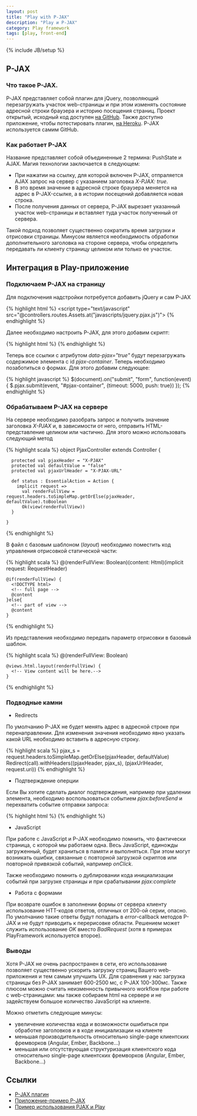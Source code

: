 ```yaml
---
layout: post
title: "Play with P-JAX"
description: "Play и P-JAX"
category: Play framework
tags: [play, front-end]
---
```

{% include JB/setup %}

## P-JAX

### Что такое P-JAX.

P-JAX представляет собой плагин для jQuery, позволяющий перезагружать участок web-страницы и при этом изменять состояние адресной строки браузера и историю посещения страниц.
Проект открытый, исходный код доступен [на GitHub](https://github.com/defunkt/jquery-pjax). Также доступно приложение, чтобы потестировать плагин, [на Heroku](http://pjax.heroku.com).
P-JAX используется самим GitHub.

### Как работает P-JAX

Название представляет собой объединенные 2 термина: PushState и AJAX.
Магия технологии заключается в следующем:

* При нажатии на ссылку, для которой включен P-JAX, отпраляется AJAX запрос на сервер с указанием заголовка _X-PJAX: true_.
* В это время значение в адресной строке браузера меняется на адрес в P-JAX-ссылке, а в истории посещений добавляется новая строка.
* После получения данных от сервера, P-JAX вырезает указанный участок web-страницы и вставляет туда участок полученный от сервера.

Такой подход позволяет существенно сократить время загрузки и отрисовки страницы.
Минусом является необходимость обработки дополнительного заголовка на стороне сервера, чтобы определить передавать ли клиенту страницу целиком или только ее участок.

## Интеграция в Play-приложение

### Подключаем P-JAX на страницу

Для подключения надстройки потребуется добавить jQuery и сам P-JAX

{% highlight html %}
    <script type="text/javascript" src="//ajax.googleapis.com/ajax/libs/jquery/1.11.1/jquery.min.js"></script>
    <script type="text/javascript" src="@controllers.routes.Assets.at("javascripts/jquery.pjax.js")"></script>
{% endhighlight %}

Далее необходимо настроить P-JAX, для этого добавим скрипт:

{% highlight html %}
    <script type="text/javascript">
        $(document).pjax("a[data-pjax="true"]", "#pjax-container", {timeout: 5000, push: true});
    </script>
{% endhighlight %}

Теперь все ссылки с атрибутом _data-pjax="true"_ будут перезагружать содержимое элемента с id _pjax-container_.
Теперь необходимо позаботиться о формах. Для этого добавим следующее:

{% highlight javascript %}
    $(document).on("submit", "form", function(event) {
        $.pjax.submit(event, "#pjax-container", {timeout: 5000, push: true})
    });
{% endhighlight %}

### Обрабатываем P-JAX на сервере

На сервере необходимо разобрать запрос и получить значение заголовка _X-PJAX_ и, в зависимости от него, отправить HTML-представление целиком или частично.
Для этого можно использовать следующий метод

{% highlight scala %}
    object PjaxController extends Controller {

      protected val pjaxHeader = "X-PJAX"
      protected val defaultValue = "false"
      protected val pjaxUrlHeader = "X-PJAX-URL"

      def status : EssentialAction = Action {
        implicit request =>
          val renderFullView = request.headers.toSimpleMap.getOrElse(pjaxHeader, defaultValue).toBoolean
          Ok(view(renderFullView))
      }

    }
{% endhighlight %}

В файл с базовым шаблоном (_layout_) необходимо поместить код управления отрисовкой статической части:

{% highlight scala %}
    @(renderFullView: Boolean)(content: Html)(implicit request: RequestHeader)

    @if(renderFullView) {
      <!DOCTYPE html>
      <!-- full page -->
      @content
    }else{
      <!-- part of view -->
      @content
    }
{% endhighlight %}

Из представления необходимо передать параметр отрисовки в базовый шаблон.

{% highlight scala %}
    @(renderFullView: Boolean)

    @views.html.layout(renderFullView) {
      <!-- View content will be here.-->
    }
{% endhighlight %}

### Подводные камни

* Redirects

По умолчанию P-JAX не будет менять адрес в адресной строке при перенаправлении. Для изменения значения необходимо явно указать какой URL необходимо вставить в адресную строку.

{% highlight scala %}
    pjax_s = request.headers.toSimpleMap.getOrElse(pjaxHeader, defaultValue)
    Redirect(call).withHeaders((pjaxHeader, pjax_s), (pjaxUrlHeader, request.uri))
{% endhighlight %}

* Подтверждение оперции

Если Вы хотите сделать диалог подтверждения, например при удалении элемента, необходимо воспользоваться событием _pjax:beforeSend_ и перехватить событие отправки запроса:

{% highlight html %}
    <script type="text/javascript">
        $(document).on("pjax:beforeSend", function(e) {
            link = $(e.relatedTarget)
            e.preventDefault()
            e.stopImmediatePropagation()
            // do something useful
        });
    </script>
{% endhighlight %}

* JavaScript

При работе с JavaScript и P-JAX необходимо помнить, что фактически страница, с которой мы работаем одна. Весь JavaScript, единожды загруженный, будет храниться в памяти и выполняться.
При этом могут возникать ошибки, связанные с повторной загрузкой скриптов или повторной привязкой событий, например _onClick_.

Также необходимо помнить о дублировании кода инициализации событий при загрузке страницы и при срабатывании _pjax:complete_

* Работа с формами

При возврате ошибок в заполнении формы от сервера клиенту использование HTT-кодов ответов, отличных от 200-ой серии, опасно. По умолчанию такие ответы будут попадать в _error_-callback методов P-JAX и не будут приводить к перерисовке области.
Решением может служить использование _OK_ вместо _BadRequest_ (хотя в примерах PlayFramework используется второе).

### Выводы

Хотя P-JAX не очень распространен в сети, его использование позволяет существенно ускорить загрузку страниц Вашего web-приложения и тем самым улучшить UX.
Для сравнения у нас загрузка страницы без P-JAX занимает 600-2500 мс, с P-JAX 100-300мс.
Также плюсом можно считать неизменность привычного workflow при работе с web-страницами: мы также собираем html на сервере и не задействуем большое количество JavaScript на клиенте.

Можно отметить следующие минусы:

* увеличение количества кода и возможности ошибиться при обработке заголовков и в коде инициализации на клиенте
* меньшая производительность относительно single-page клиентских фремворков (Angular, Ember, Backbone...)
* меньшая или отсутствующая структуризация клиентского кода относительно single-page клиентских фремворков (Angular, Ember, Backbone...)

## Ссылки

* [P-JAX плагин](https://github.com/defunkt/jquery-pjax)
* [Приложение-пример P-JAX](http://pjax.heroku.com)
* [Пример использования PJAX и Play](https://github.com/pvillega/pjax-Forms)
